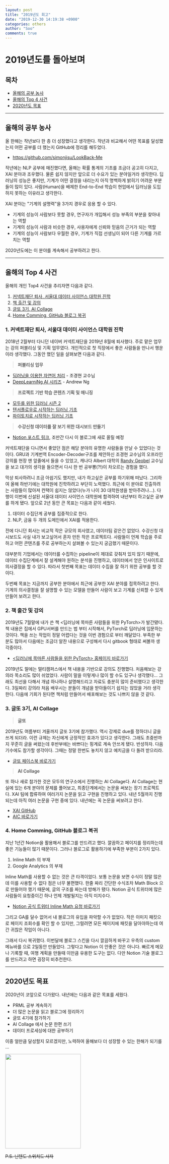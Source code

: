 ```yaml
---
layout: post
title: "2019년도 회고"
date: "2019-12-30 14:19:38 +0900"
categories: others
author: "Soo"
comments: true
---
```


# 2019년도를 돌아보며

## 목차
* [올해의 공부 농사](#올해의-공부-농사)
* [올해의 Top 4 사건](#올해의-top-4-사건)
* [2020년도 목표](#2020년도-목표)

---

## 올해의 공부 농사

올 한해는 작년보다 한 층 더 성장했다고 생각한다. 작년과 비교해서 어떤 목표를 달성했는지 어떤 공부를 더 했는지 GitHub에 정리를 해두었다.

* https://github.com/simonjisu/LookBack-Me

작년에는 NLP 공부에 매진했다면, 올해는 확률 통계의 기초를 조금더 공고히 다지고, XAI 분야과 조우했다. 물론 쉽지 않지만 앞으로 더 수요가 있는 분야일거라 생각한다. 딥러닝의 성능은 좋지만, 기계가 어떤 결정을 내리는지 아직 명백하게 밝히기 어려운 부분들이 많이 있다. 사람(Human)을 배제한 End-to-End 학습이 현업에서 딥러닝을 도입하지 못하는 이유라고 생각한다. 

XAI 분야는 "기계의 설명력"을 3가지 경우로 응용 할 수 있다. 
* 기계의 성능이 사람보다 못할 경우, 연구자가 개입해서 성능 부족의 부분을 찾아내는 역할
* 기계의 성능이 사람과 비슷한 경우, 사용자에게 신뢰와 믿음의 근거가 되는 역할
* 기계의 성능이 사람보다 우월한 경우, 기계가 직접 선생님이 되어 다른 기계를 가르치는 역할

2020년도에는 이 분야를 계속해서 공부하려고 한다.

---

## 올해의 Top 4 사건

올해의 개인 Top4 사건을 추리자면 다음과 같다.

1. [커넥트재단 퇴사, 서울대 데이터 사이언스 대학원 진학](#1-커넥트재단-퇴사-서울대-데이터-사이언스-대학원-진학)
2. [책 출간 및 강의](#2-책-출간-및-강의)
3. [글또 3기, AI Collage](#3-글또-3기-ai-collage)
4. [Home Comming, GitHub 블로그 복귀](#4-home-comming-github-블로그-복귀)

### 1. 커넥트재단 퇴사, 서울대 데이터 사이언스 대학원 진학

2018년 2월부터 다니던 네이버 커넥트재단을 2019년 8월에 퇴사했다. 주로 맡은 업무는 강의 퍼블리싱 및 기획 업무였다. 개인적으로 첫 직장에서 좋은 사람들을 만나서 행운이라 생각했다. 그동안 했던 일을 살펴보면 다음과 같다.

> **퍼블리싱 업무**
*  [딥러닝을 이용한 자연어 처리](https://www.edwith.org/deepnlp) - 조경현 교수님
*  [DeepLearniNg AI 시리즈](https://www.edwith.org/deeplearningai1) - Andrew Ng

> **프로젝트 기반 학습 콘텐츠 기획 및 매니징**
* [모두를 위한 딥러닝 시즌 2](https://deeplearningzerotoall.github.io/season2/)
* [텐서플로우로 시작하는 딥러닝 기초](https://www.edwith.org/boostcourse-dl-tensorflow)
* [파이토치로 시작하는 딥러닝 기초](https://www.edwith.org/boostcourse-dl-pytorch)

> **수강신청 데이터를 잘 보기 위한 대시보드 만들기**
* [Notion 포스트 링크](https://www.notion.so/simonjisu/87f45a6c9a264f43aa53c843157026ef), 조만간 다시 이 블로그에 새로 올릴 예정

커넥트재단을 다니면서 좋았던 점은 해당 분야의 유명한 사람들을 만날 수 있었다는 것이다. GRU과 기계번역 Encoder-Decoder구조를 제안하신 조경현 교수님의 오프라인 강의를 현장 맨 앞줄에서 들을 수 있었고, 캐나다 Albert 대학의 [Randy Geobel](https://www.ualberta.ca/science/about-us/contact-us/faculty-directory/randy-goebel) 교수님을 보고 대가의 생각을 들으면서 다시 한 번 공부뽕(?!)이 차오르는 경험을 했다.

막상 퇴사하려니 조금 아쉽기도 했지만, 내가 하고싶은 공부를 하기위해 떠났다. 그리하여 올해 하반기에는 대학원에 진학하려고 부단히 노력했다. 최근에 이 분야로 진출하려는 사람들이 많아져 컨택이 쉽지는 않았다(누가 나이 30 대학원생을 받아주려나...). 다행이 이번에 신설된 서울대 데이터 사이언스 대학원에 합격하여 내년부터 하고싶은 공부를 하게 됐다. 앞으로 2년 동안 큰 목표는 다음과 같이 세웠다.

1. 데이터 수집단계 공부를 집중적으로 한다.
2. NLP, 금융 두 개의 도메인에서 XAI를 적용한다.

전에 다니던 회사는 비교적 작은 규모의 회사였고, 데이터팀 같은건 없었다. 수강신청 대시보드도 사실 내가 보고싶어서 혼자 만든 작은 프로젝트다. 사람들이 언제 학습을 주로하고 어떤 콘텐츠를 주로 공부하는지 살펴볼 수 있는지 궁금했기 때문이다. 

대부분의 기업에서는 데이터를 수집하는 pipeline이 제대로 갖춰저 있지 않기 때문에, 데이터 수집단계에서 잘 설계해야 원하는 분석을 진행하고, 데이터에서 얻은 인사이트로 의사결정을 할 수 있다. 따라서 첫번째 목표는 데이터 수집을 잘 하기 위한 공부를 할 것이다. 

두번째 목표는 지금까지 공부한 분야에서 최근에 공부한 XAI 분야를 접목하려고 한다. 기계의 의사결정을 잘 설명할 수 있는 모델을 만들어 사람이 보고 기계를 신뢰할 수 있게 만들어 보려고 한다.


### 2. 책 출간 및 강의

2019년도 7월말에 내가 쓴 책 <딥러닝에 목마른 사람들을 위한 PyTorch>가 발간됐다. 책 내용은 집에서 GPU서버를 만드는 법 부터 시작해서, PyTorch로 딥러닝에 입문하는 것이다. 책을 쓰는 작업이 정말 어렵다는 것을 이번 경험으로 부터 깨달았다. 부족한 부분도 많아서 다음에는 조금더 알찬 내용으로 구성해서 다시 gitbook 형태로 써볼까 생각중이다.

* [\<딥러닝에 목마른 사람들을 위한 PyTorch\> 홈페이지 바로가기](https://bit.ly/딥목파)

2019년도 말에는 멀티캠퍼스에서 책 내용을 기반으로 강의도 진행했다. 처음해보는 강의라 목소리도 많이 쉬었었다. 사람이 말을 이렇게나 많이 할 수도 있구나 생각했다... 그래도 최선을 다해서 개념 하나하나 설명해드리고 자료도 충분히 많이 준비했다고 생각한다. 3일짜리 강의라 처음 배우시는 분들이 개념을 받아들이기 쉽지는 않았을 거라 생각한다. 다음에 기회가 된다면 책처럼 만들어서 배포해보는 것도 나쁘지 않을 것 같다.

### 3. 글또 3기, AI Collage

> **글또**

2019년도 여름부터 겨울까지 글또 3기에 참가했다. 역시 강제로 due를 정하더니 글을 쓰게 되더라. 이런 규제는 자신에게 긍정적인 효과가 있다고 생각한다. 그래도 초중반까지 꾸준히 글을 써왔는데 후반부에는 바쁘다는 핑계로 계속 안쓰게 됐다. 반성하자. 다음 기수에도 참가할 생각이다. 그때는 정말 한번도 놓치지 않고 예치금을 다 돌려 받으리라.

* [글또 페이스북 바로가기](https://www.facebook.com/groups/375431516259701/)

> **AI Collage**

또 하나 새로 참가한 것은 모두의 연구소에서 진행하는 AI Collage다. AI Collage는 현실에 있는 6개 분야의 문제를 풀어보고, 최종단계에서는 논문을 써보는 장기 프로젝트다. XAI 팀에 합류하여 여러가지 논문을 읽고 구현을 진행하고 있다. 내년 5월까지 진행되는데 아직 여러 논문을 구현 중에 있다. 내년에는 꼭 논문을 써보려고 한다.

* [XAI GitHub](https://github.com/simonjisu/XAI)
* [AIC 바로가기](http://aic.yangjaehub.com/)


### 4. Home Comming, GitHub 블로그 복귀

지난 1년간 Notion을 활용해서 블로그를 만드려고 했다. 깔끔하고 페이지를 정리하는데 좋은 기능들이 많기 때문이다. 그러나 블로그로 활용하기에 부족한 부분이 2가지 있다.

1. Inline Math 의 부재
2. Google Analytics 의 부재

Inline Math를 사용할 수 없는 것은 큰 타격이었다. 보통 논문을 보면 수식이 정말 많은데 이를 사용할 수 없다 점은 너무 불편했다. 한줄 짜리 간단한 수식조차 Math Block 으로 만들어야 했기 때문에, 글의 구조를 짜는데 방해가 됐다. Notion 공식 트위터에 많은 사람들이 요청중이긴 하나 언제 개발될지는 아직 미지수다.

* [Notion 공식 트위터 Inline Math 요청 바로가기](https://twitter.com/notionhq/status/1093334827770699778)

그리고 GA를 달수 없어서 내 블로그의 유입을 파악할 수가 없었다. 작은 이미지 패킷으로 페이지 조회수를 확인 할 수 있지만, 그럴려면 모든 페이지에 패킷을 달아야하는데 여간 귀찮은 작업이 아니다. 

그래서 다시 복귀했다. 이번달에 블로그 스킨을 다시 깔끔하게 바꾸고 우측의 custom 메뉴바를 으로 2일동안 만들었다. 그렇다고 Notion 이 안좋은 것은 아니다. 빠르게 메모나 기록할 때, 여행 계획을 만들때 이만큼 유용한 도구는 없다. 다만 Notion 기술 블로그를 만드려고 하면 굉장히 비추천한다. 

---

## 2020년도 목표

2020년이 코앞으로 다가왔다. 내년에는 다음과 같은 목표를 세웠다.

* PRML 공부 계속하기
* 더 많은 논문을 읽고 블로그에 정리하기
* 글또 4기에 참가하기
* AI Collage 에서 논문 한편 쓰기
* 데이터 프로세싱에 대한 공부하기

이중 얼만큼 달성할지 모르겠지만, 노력하여 올해보다 더 성장할 수 있는 한해가 되기를 ...


<img src="https://drive.google.com/uc?id=1pCe5D4-wrxlP4v1CqRx_u-_CeGZToDDJ" width="240px" height="300px">


~~P.S. 닌텐도 스위치도 사자~~